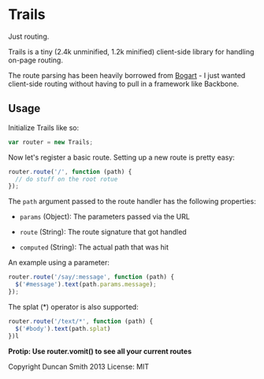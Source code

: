 # Trails

Just routing.


Trails is a tiny (2.4k unminified, 1.2k minified) client-side library for handling on-page routing.

The route parsing has been heavily borrowed from [Bogart](https://github.com/nrstott/bogart) - I just wanted client-side routing without having to pull in a framework like Backbone.


## Usage

Initialize Trails like so:

```js
var router = new Trails;
```


Now let's register a basic route.  Setting up a new route is pretty easy: 

```js
router.route('/', function (path) {
  // do stuff on the root rotue
});
```


The `path` argument passed to the route handler has the following properties:

- `params` (Object): The parameters passed via the URL

- `route` (String): The route signature that got handled

- `computed` (String): The actual path that was hit



An example using a parameter:

```js
router.route('/say/:message', function (path) {
  $('#message').text(path.params.message);
});
```


The splat (\*) operator is also supported:

```js
router.route('/text/*', function (path) {
  $('#body').text(path.splat)
})l
```


**Protip: Use router.vomit() to see all your current routes**


Copyright Duncan Smith 2013
License: MIT